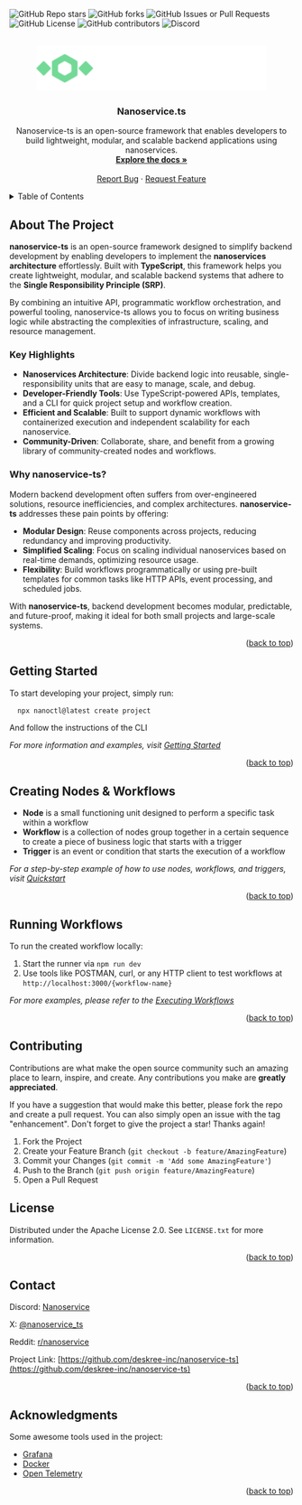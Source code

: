 <a id="readme-top"></a>

![GitHub Repo stars](https://img.shields.io/github/stars/deskree-inc/nanoservice-ts)
![GitHub forks](https://img.shields.io/github/forks/deskree-inc/nanoservice-ts)
![GitHub Issues or Pull Requests](https://img.shields.io/github/issues/deskree-inc/nanoservice-ts)
![GitHub License](https://img.shields.io/github/license/deskree-inc/nanoservice-ts)
![GitHub contributors](https://img.shields.io/github/contributors/deskree-inc/nanoservice-ts)
![Discord](https://img.shields.io/discord/1317176082268426240)


<!-- PROJECT LOGO -->
<br />
<div align="center">
  <a href="https://github.com/deskree-inc/nanoservice-ts">
    <img src="docs/assets/logo/dark.svg" alt="Logo" height="80">
  </a>

  <h3 align="center">Nanoservice.ts</h3>

  <p align="center">
    Nanoservice-ts is an open-source framework that enables developers to build lightweight, modular, and scalable backend applications using nanoservices.
    <br />
    <a href="https://nanoservice.xyz/"><strong>Explore the docs »</strong></a>
    <br />
    <br />
    <a href="https://github.com/deskree-inc/nanoservice-ts/issues/new?assignees=&labels=&projects=&template=bug_report.md&title=">Report Bug</a>
    ·
    <a href="https://github.com/deskree-inc/nanoservice-ts/issues/new?assignees=&labels=&projects=&template=feature_request.md&title=">Request Feature</a>
  </p>
</div>



<!-- TABLE OF CONTENTS -->
<details>
  <summary>Table of Contents</summary>
  <ol>
    <li>
      <a href="#about-the-project">About The Project</a>
    </li>
    <li>
      <a href="#getting-started">Getting Started</a>
      <ul>
        <li><a href="#templates">Templates</a></li>
        <li><a href="#npx-package">NPX Package</a></li>
        <li><a href="#ts-helpers">Templates</a></li>
      </ul>
    </li>
    <li><a href="#running-workflows">Running Workflows</a></li>
    <li><a href="#contributing">Contributing</a></li>
    <li><a href="#license">License</a></li>
    <li><a href="#contact">Contact</a></li>
  </ol>
</details>


## About The Project  

**nanoservice-ts** is an open-source framework designed to simplify backend development by enabling developers to implement the **nanoservices architecture** effortlessly. Built with **TypeScript**, this framework helps you create lightweight, modular, and scalable backend systems that adhere to the **Single Responsibility Principle (SRP)**.  

By combining an intuitive API, programmatic workflow orchestration, and powerful tooling, nanoservice-ts allows you to focus on writing business logic while abstracting the complexities of infrastructure, scaling, and resource management.  

### Key Highlights  

- **Nanoservices Architecture**: Divide backend logic into reusable, single-responsibility units that are easy to manage, scale, and debug.  
- **Developer-Friendly Tools**: Use TypeScript-powered APIs, templates, and a CLI for quick project setup and workflow creation.  
- **Efficient and Scalable**: Built to support dynamic workflows with containerized execution and independent scalability for each nanoservice.  
- **Community-Driven**: Collaborate, share, and benefit from a growing library of community-created nodes and workflows.  

### Why nanoservice-ts?  

Modern backend development often suffers from over-engineered solutions, resource inefficiencies, and complex architectures. **nanoservice-ts** addresses these pain points by offering:  

- **Modular Design**: Reuse components across projects, reducing redundancy and improving productivity.  
- **Simplified Scaling**: Focus on scaling individual nanoservices based on real-time demands, optimizing resource usage.  
- **Flexibility**: Build workflows programmatically or using pre-built templates for common tasks like HTTP APIs, event processing, and scheduled jobs.  

With **nanoservice-ts**, backend development becomes modular, predictable, and future-proof, making it ideal for both small projects and large-scale systems.  


<p align="right">(<a href="#readme-top">back to top</a>)</p>


<!-- GETTING STARTED -->
## Getting Started

To start developing your project, simply run:

```bash
  npx nanoctl@latest create project
```

And follow the instructions of the CLI

_For more information and examples, visit [Getting Started](https://nanoservice.xyz/docs/d/getting-started/nanoctl)_

<p align="right">(<a href="#readme-top">back to top</a>)</p>

## Creating Nodes & Workflows

* **Node** is a small functioning unit designed to perform a specific task within a workflow
* **Workflow** is a collection of nodes group together in a certain sequence to create a piece of business logic that starts with a trigger
* **Trigger** is an event or condition that starts the execution of a workflow

_For a step-by-step example of how to use nodes, workflows, and triggers, visit [Quickstart](http://localhost:3000/docs/d/quickstart)_

<p align="right">(<a href="#readme-top">back to top</a>)</p>

## Running Workflows

To run the created workflow locally:

1. Start the runner via `npm run dev`
2. Use tools like POSTMAN, curl, or any HTTP client to test workflows at `http://localhost:3000/{workflow-name}`

_For more examples, please refer to the [Executing Workflows](https://nanoservice.xyz/docs/d/core-concepts/executing-workflows)_

<p align="right">(<a href="#readme-top">back to top</a>)</p>


<!-- CONTRIBUTING -->
## Contributing

Contributions are what make the open source community such an amazing place to learn, inspire, and create. Any contributions you make are **greatly appreciated**.

If you have a suggestion that would make this better, please fork the repo and create a pull request. You can also simply open an issue with the tag "enhancement".
Don't forget to give the project a star! Thanks again!

1. Fork the Project
2. Create your Feature Branch (`git checkout -b feature/AmazingFeature`)
3. Commit your Changes (`git commit -m 'Add some AmazingFeature'`)
4. Push to the Branch (`git push origin feature/AmazingFeature`)
5. Open a Pull Request

<!-- LICENSE -->
## License

Distributed under the Apache License 2.0. See `LICENSE.txt` for more information.

<p align="right">(<a href="#readme-top">back to top</a>)</p>



<!-- CONTACT -->
## Contact

Discord: [Nanoservice](https://discord.gg/uFs9bYwfM9)

X: [@nanoservice_ts](https://x.com/nanoservice_ts)

Reddit: [r/nanoservice](https://www.reddit.com/r/nanoservice/)

Project Link: [https://github.com/deskree-inc/nanoservice-ts](https://github.com/deskree-inc/nanoservice-ts)

<p align="right">(<a href="#readme-top">back to top</a>)</p>

<!-- ACKNOWLEDGMENTS -->
## Acknowledgments

Some awesome tools used in the project:

* [Grafana](https://github.com/grafana/grafana)
* [Docker](https://github.com/docker)
* [Open Telemetry](https://github.com/open-telemetry)

<p align="right">(<a href="#readme-top">back to top</a>)</p>